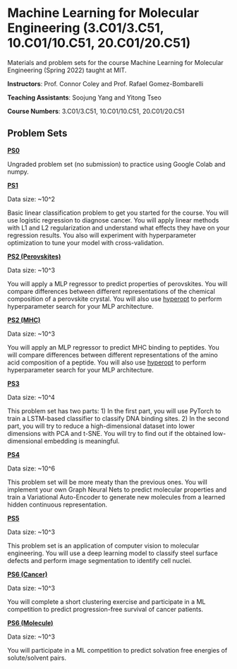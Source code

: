 # Machine Learning for Molecular Engineering (3.C01/3.C51, 10.C01/10.C51, 20.C01/20.C51)

Materials and problem sets for the course Machine Learning for Molecular Engineering (Spring 2022) taught at MIT.

**Instructors**: Prof. Connor Coley and Prof. Rafael Gomez-Bombarelli 

**Teaching Assistants**: Soojung Yang and Yitong Tseo

**Course Numbers**: 3.C01/3.C51, 10.C01/10.C51, 20.C01/20.C51

## Problem Sets

[**PS0**](https://github.com/YitongTseo/ML4MolEng_Spring2023/blob/main/psets/ps0/MLMOL_Spring_2022_PS0.pdf)

Ungraded problem set (no submission) to practice using Google Colab and numpy.

[**PS1**](https://github.com/vikram-sundar/ML4MolEng_Spring2022/blob/main/psets/ps1/MLMOL_Spring_2022_PS1.pdf)

Data size: ~10^2

Basic linear classification problem to get you started for the course. You will use logistic regression to diagnose cancer. You will apply linear methods with L1 and L2 regularization and understand what effects they have on your regression results. You also will experiment with hyperparameter optimization to tune your model with cross-validation.

[**PS2 (Perovskites)**](https://github.com/vikram-sundar/ML4MolEng_Spring2022/blob/master/psets/ps2-perov/MLMOL_Spring_2022_PS2_Perovskites.pdf) 

Data size: ~10^3

You will apply a MLP regressor to predict properties of perovskites. You will compare differences between different representations of the chemical composition of a perovskite crystal. You will also use [hyperopt](https://github.com/hyperopt/hyperopt) to perform hyperparameter search for your MLP architecture.

[**PS2 (MHC)**](https://github.com/vikram-sundar/ML4MolEng_Spring2022/blob/master/psets/ps2-MHC/MLMOL_Spring_2022_PS2_MHC.pdf)

Data size: ~10^3

You will apply an MLP regressor to predict MHC binding to peptides. You will compare differences between different representations of the amino acid composition of a peptide. You will also use [hyperopt](https://github.com/hyperopt/hyperopt) to perform hyperparameter search for your MLP architecture.

[**PS3**](https://github.com/vikram-sundar/ML4MolEng_Spring2022/blob/master/psets/ps3/MLMOL_Spring_2022_PS3.pdf)

Data size: ~10^4

This problem set has two parts: 1) In the first part, you will use PyTorch to train a LSTM-based classifier to classify DNA binding sites. 2) In the second part, you will try to reduce a high-dimensional dataset into lower dimensions with PCA and t-SNE. You will try to find out if the obtained low-dimensional embedding is meaningful. 

[**PS4**](https://github.com/vikram-sundar/ML4MolEng_Spring2022/blob/master/psets/ps4/MLMOL_Spring_2022_PS4.pdf)

Data size: ~10^6

This problem set will be more meaty than the previous ones. You will implement your own Graph Neural Nets to predict molecular properties and train a Variational Auto-Encoder to generate new molecules from a learned hidden continuous representation.

[**PS5**](https://github.com/vikram-sundar/ML4MolEng_Spring2022/blob/master/psets/ps5/MLMOL_Spring_2022_PS5.pdf)

Data size: ~10^3

This problem set is an application of computer vision to molecular engineering. You will use a deep learning model to classify steel surface defects and perform image segmentation to identify cell nuclei.

[**PS6 (Cancer)**](https://github.com/vikram-sundar/ML4MolEng_Spring2022/blob/master/psets/ps6-cancer/MLMOL_Spring_2022_PS6__Cancer_.pdf)

Data size: ~10^3

You will complete a short clustering exercise and participate in a ML competition to predict progression-free survival of cancer patients.

[**PS6 (Molecule)**](https://github.com/vikram-sundar/ML4MolEng_Spring2022/blob/master/psets/ps6-molecule/MLMOL_Spring_2022_PS6__Molecule_.pdf)

Data size: ~10^3

You will participate in a ML competition to predict solvation free energies of solute/solvent pairs.
